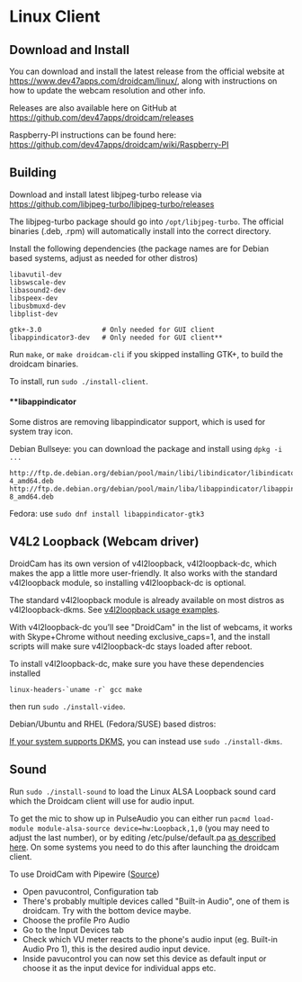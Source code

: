 Linux Client
========

## Download and Install

You can download and install the latest release from the official website at https://www.dev47apps.com/droidcam/linux/, along with instructions on how to update the webcam resolution and other info.

Releases are also available here on GitHub at https://github.com/dev47apps/droidcam/releases

Raspberry-PI instructions can be found here: https://github.com/dev47apps/droidcam/wiki/Raspberry-PI

## Building

Download and install latest libjpeg-turbo release via
https://github.com/libjpeg-turbo/libjpeg-turbo/releases

The libjpeg-turbo package should go into `/opt/libjpeg-turbo`.
The official binaries (.deb, .rpm) will automatically install into the correct directory.

Install the following dependencies
(the package names are for Debian based systems, adjust as needed for other distros)
```
libavutil-dev
libswscale-dev
libasound2-dev
libspeex-dev
libusbmuxd-dev
libplist-dev

gtk+-3.0               # Only needed for GUI client
libappindicator3-dev   # Only needed for GUI client**

```

Run `make`, or `make droidcam-cli` if you skipped installing GTK+, to build the droidcam binaries.

To install, run `sudo ./install-client`.

#### **libappindicator

Some distros are removing libappindicator support, which is used for system tray icon.

Debian Bullseye: you can download the package and install using `dpkg -i ...`
```
http://ftp.de.debian.org/debian/pool/main/libi/libindicator/libindicator7_0.5.0-4_amd64.deb
http://ftp.de.debian.org/debian/pool/main/liba/libappindicator/libappindicator1_0.4.92-8_amd64.deb
```

Fedora: use `sudo dnf install libappindicator-gtk3`


## V4L2 Loopback (Webcam driver)

DroidCam has its own version of v4l2loopback, v4l2loopback-dc, which makes the app a little more user-friendly.
It also works with the standard v4l2loopback module, so installing v4l2loopback-dc is optional.

The standard v4l2loopback module is already available on most distros as v4l2loopback-dkms. See [v4l2loopback usage examples](https://github.com/dev47apps/droidcam/releases/tag/v1.7).

With v4l2loopback-dc you’ll see "DroidCam" in the list of webcams, it works with Skype+Chrome without needing exclusive_caps=1, and the install scripts will make sure v4l2loopback-dc stays loaded after reboot.

To install v4l2loopback-dc, make sure you have these dependencies installed
```
linux-headers-`uname -r` gcc make
```
then run `sudo ./install-video`.

Debian/Ubuntu and RHEL (Fedora/SUSE) based distros:

[If your system supports DKMS](./README-DKMS.md), you can instead use `sudo ./install-dkms`.

## Sound

Run `sudo ./install-sound` to load the Linux ALSA Loopback sound card which the Droidcam client will use for audio input.

To get the mic to show up in PulseAudio you can either run `pacmd load-module module-alsa-source device=hw:Loopback,1,0` (you may need to adjust the last number),
or by editing /etc/pulse/default.pa [as described here](https://wiki.archlinux.org/index.php/PulseAudio/Troubleshooting#Microphone).
On some systems you need to do this after launching the droidcam client.

To use DroidCam with Pipewire ([Source](https://gitlab.freedesktop.org/pipewire/pipewire/-/issues/713))
* Open pavucontrol, Configuration tab
* There's probably multiple devices called "Built-in Audio", one of them is droidcam. Try with the bottom device maybe.
* Choose the profile Pro Audio
* Go to the Input Devices tab
* Check which VU meter reacts to the phone's audio input (eg. Built-in Audio Pro 1), this is the desired audio input device.
* Inside pavucontrol you can now set this device as default input or choose it as the input device for individual apps etc.
